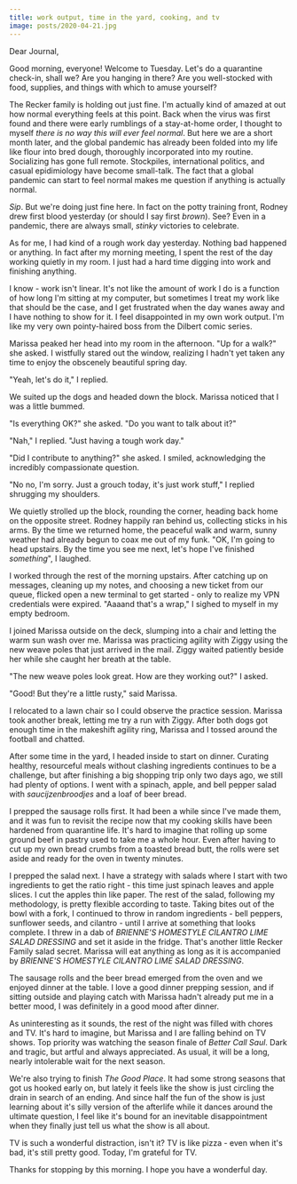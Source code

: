 ```yaml
---
title: work output, time in the yard, cooking, and tv
image: posts/2020-04-21.jpg
---
```


Dear Journal,

Good morning, everyone!  Welcome to Tuesday.  Let's do a quarantine
check-in, shall we?  Are you hanging in there?  Are you well-stocked
with food, supplies, and things with which to amuse yourself?

The Recker family is holding out just fine.  I'm actually kind of
amazed at out how normal everything feels at this point.  Back when
the virus was first found and there were early rumblings of a
stay-at-home order, I thought to myself _there is no way this will
ever feel normal_.  But here we are a short month later, and the
global pandemic has already been folded into my life like flour into
bred dough, thoroughly incorporated into my routine.  Socializing has
gone full remote.  Stockpiles, international politics, and casual
epidimiology have become small-talk.  The fact that a global pandemic
can start to feel normal makes me question if anything is actually
normal.

_Sip_.  But we're doing just fine here.  In fact on the potty training
front, Rodney drew first blood yesterday (or should I say first
_brown_).  See?  Even in a pandemic, there are always small, _stinky_
victories to celebrate.

As for me, I had kind of a rough work day yesterday.  Nothing bad
happened or anything.  In fact after my morning meeting, I spent the
rest of the day working quietly in my room.  I just had a hard time
digging into work and finishing anything.

I know - work isn't linear.  It's not like the amount of work I do is
a function of how long I'm sitting at my computer, but sometimes I
treat my work like that should be the case, and I get frustrated when
the day wanes away and I have nothing to show for it.  I feel
disappointed in my own work output.  I'm like my very own
pointy-haired boss from the Dilbert comic series.

Marissa peaked her head into my room in the afternoon.  "Up for a
walk?" she asked.  I wistfully stared out the window, realizing I
hadn't yet taken any time to enjoy the obscenely beautiful spring
day.

"Yeah, let's do it," I replied.

We suited up the dogs and headed down the block.  Marissa noticed that
I was a little bummed.

"Is everything OK?" she asked.  "Do you want to talk about it?"

"Nah," I replied.  "Just having a tough work day."

"Did I contribute to anything?" she asked.  I smiled, acknowledging
the incredibly compassionate question.

"No no, I'm sorry.  Just a grouch today, it's just work stuff," I
replied shrugging my shoulders.

We quietly strolled up the block, rounding the corner, heading back
home on the opposite street.  Rodney happily ran behind us, collecting
sticks in his arms.  By the time we returned home, the peaceful walk
and warm, sunny weather had already begun to coax me out of my funk.
"OK, I'm going to head upstairs.  By the time you see me next, let's
hope I've finished _something_", I laughed.

I worked through the rest of the morning upstairs.  After catching up
on messages, cleaning up my notes, and choosing a new ticket from our
queue, flicked open a new terminal to get started - only to realize my
VPN credentials were expired.  "Aaaand that's a wrap," I sighed to
myself in my empty bedroom.

I joined Marissa outside on the deck, slumping into a chair and
letting the warm sun wash over me.  Marissa was practicing agility
with Ziggy using the new weave poles that just arrived in the mail.
Ziggy waited patiently beside her while she caught her breath at the
table.

"The new weave poles look great.  How are they working out?" I asked.

"Good!  But they're a little rusty," said Marissa.

I relocated to a lawn chair so I could observe the practice session.
Marissa took another break, letting me try a run with Ziggy.  After
both dogs got enough time in the makeshift agility ring, Marissa and I
tossed around the football and chatted.

After some time in the yard, I headed inside to start on dinner.
Curating healthy, resourceful meals without clashing ingredients
continues to be a challenge, but after finishing a big shopping trip
only two days ago, we still had plenty of options.  I went with a
spinach, apple, and bell pepper salad with _saucijzenbroodjes_ and a
loaf of beer bread.

I prepped the sausage rolls first.  It had been a while since I've
made them, and it was fun to revisit the recipe now that my cooking
skills have been hardened from quarantine life.  It's hard to imagine
that rolling up some ground beef in pastry used to take me a whole
hour.  Even after having to cut up my own bread crumbs from a toasted
bread butt, the rolls were set aside and ready for the oven in twenty
minutes.

I prepped the salad next.  I have a strategy with salads where I start
with two ingredients to get the ratio right - this time just spinach
leaves and apple slices.  I cut the apples thin like paper.  The rest
of the salad, following my methodology, is pretty flexible according
to taste.  Taking bites out of the bowl with a fork, I continued to
throw in random ingredients - bell peppers, sunflower seeds, and
cilantro - until I arrive at something that looks complete.  I threw
in a dab of _BRIENNE'S HOMESTYLE CILANTRO LIME SALAD DRESSING_ and set
it aside in the fridge.  That's another little Recker Family salad
secret.  Marissa will eat anything as long as it is accompanied by
_BRIENNE'S HOMESTYLE CILANTRO LIME SALAD DRESSING_.

The sausage rolls and the beer bread emerged from the oven and we
enjoyed dinner at the table.  I love a good dinner prepping session,
and if sitting outside and playing catch with Marissa hadn't already
put me in a better mood, I was definitely in a good mood after dinner.

As uninteresting as it sounds, the rest of the night was filled with
chores and TV.  It's hard to imagine, but Marissa and I are falling
behind on TV shows.  Top priority was watching the season finale of
_Better Call Saul_.  Dark and tragic, but artful and always
appreciated.  As usual, it will be a long, nearly intolerable wait for
the next season.

We're also trying to finish _The Good Place_.  It had some strong
seasons that got us hooked early on, but lately it feels like the show
is just circling the drain in search of an ending.  And since half the
fun of the show is just learning about it's silly version of the
afterlife while it dances around the ultimate question, I feel like
it's bound for an inevitable disappointment when they finally just
tell us what the show is all about.

TV is such a wonderful distraction, isn't it?  TV is like pizza - even
when it's bad, it's still pretty good.  Today, I'm grateful for TV.

Thanks for stopping by this morning.  I hope you have a wonderful day.
